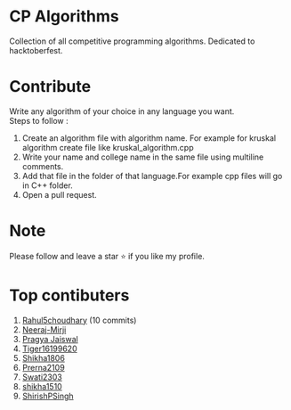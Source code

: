 # CP Algorithms
Collection of all competitive programming algorithms. Dedicated to hacktoberfest.

# Contribute

Write any algorithm of your choice in any language you want.<br>
Steps to follow :
1. Create an algorithm file with algorithm name. For example for kruskal algorithm create file like kruskal_algorithm.cpp
2. Write your name and college name in the same file using multiline comments.
3. Add that file in the folder of that language.For example cpp files will go in C++ folder.
4. Open a pull request.

# Note
Please follow and leave a star ⭐ if you like my profile.

# Top contibuters
1. [Rahul5choudhary](https://github.com/Rahul5choudhary) (10 commits)
2. [Neeraj-Mirji](https://github.com/Neeraj-Mirji)
3. [Pragya Jaiswal](https://github.com/pragyajaiswa05l)
2. [Tiger16199620](https://github.com/Tiger16199620)
2. [Shikha1806](https://github.com/Shikha1806)
2. [Prerna2109](https://github.com/Prerna2109)
2. [Swati2303](https://github.com/Swati2303)
2. [shikha1510](https://github.com/shikha1510)
2. [ShirishPSingh](https://github.com/ShirishPSingh)


